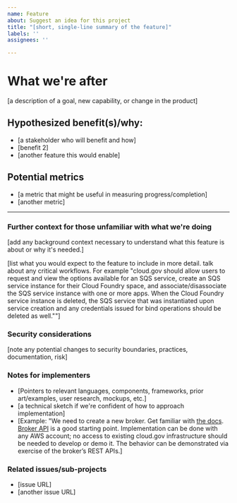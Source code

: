 ```yaml
---
name: Feature
about: Suggest an idea for this project
title: "[short, single-line summary of the feature]"
labels: ''
assignees: ''

---
```


# What we're after
[a description of a goal, new capability, or change in the product]

## Hypothesized benefit(s)/why:
* [a stakeholder who will benefit and how]
* [benefit 2]
* [another feature this would enable]

## Potential metrics
* [a metric that might be useful in measuring progress/completion]
* [another metric]

---
### Further context for those unfamiliar with what we're doing

[add any background context necessary to understand what this feature is about or why it's needed.]

[list what you would expect to the feature to include in more detail. talk about any critical workflows. For example "cloud.gov should allow users to request and view the options available for an SQS service, create an SQS service instance for their Cloud Foundry space, and associate/disassociate the SQS service instance with one or more apps. When the Cloud Foundry service instance is deleted, the SQS service that was instantiated upon service creation and any credentials issued for bind operations should be deleted as well.""]

### Security considerations
[note any potential changes to security boundaries, practices, documentation, risk]

### Notes for implementers

- [Pointers to relevant languages, components, frameworks, prior art/examples, user research, mockups, etc.]
- [a technical sketch if we're confident of how to approach implementation]
- [Example: "We need to create a new broker. Get familiar with [the docs](https://docs.cloudfoundry.org/services/overview.html). [Broker API](https://github.com/pivotal-cf/brokerapi) is a good starting point. Implementation can be done with any AWS account; no access to existing cloud.gov infrastructure should be needed to develop or demo it. The behavior can be demonstrated via exercise of the broker’s REST APIs.]

### Related issues/sub-projects

<!-- Use URLs in the list below when possible so the GitHub status will show and items can be dragged to reorder. -->

- [issue URL]
- [another issue URL]
